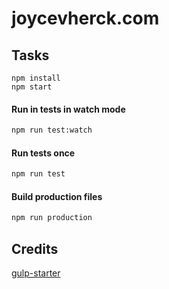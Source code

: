 # joycevherck.com

## Tasks

```
npm install
npm start
```

#### Run in tests in watch mode
```bash
npm run test:watch
```

#### Run tests once
```bash
npm run test
```

#### Build production files
```bash
npm run production
```

## Credits
[gulp-starter](https://github.com/vigetlabs/gulp-starter)
